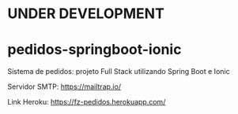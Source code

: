 # UNDER DEVELOPMENT

# pedidos-springboot-ionic
Sistema de pedidos: projeto Full Stack utilizando Spring Boot e Ionic


Servidor SMTP: https://mailtrap.io/

Link Heroku: https://fz-pedidos.herokuapp.com/
